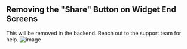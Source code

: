## Removing the "Share" Button on Widget End Screens

This will be removed in the backend. Reach out to the support team for help.
![image](https://github.com/user-attachments/assets/20df9838-1d7a-44c3-9830-701dbb878597)

